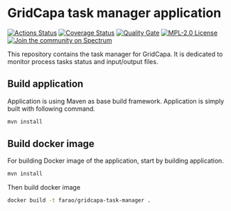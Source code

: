 # GridCapa task manager application
[![Actions Status](https://github.com/farao-community/gridcapa-task-manager/workflows/CI/badge.svg)](https://github.com/farao-community/gridcapa-task-manager/actions)
[![Coverage Status](https://sonarcloud.io/api/project_badges/measure?project=farao-community_gridcapa-task-manager&metric=coverage)](https://sonarcloud.io/component_measures?id=farao-community_gridcapa-task-manager&metric=coverage)
[![Quality Gate](https://sonarcloud.io/api/project_badges/measure?project=farao-community_gridcapa-task-manager&metric=alert_status)](https://sonarcloud.io/dashboard?id=farao-community_gridcapa-task-manager)
[![MPL-2.0 License](https://img.shields.io/badge/license-MPL_2.0-blue.svg)](https://www.mozilla.org/en-US/MPL/2.0/)
[![Join the community on Spectrum](https://withspectrum.github.io/badge/badge.svg)](https://spectrum.chat/farao-community)

This repository contains the task manager for GridCapa. It is dedicated to monitor process tasks status and input/output files.

## Build application

Application is using Maven as base build framework. Application is simply built with following command.

```bash
mvn install
```

## Build docker image

For building Docker image of the application, start by building application.

```bash
mvn install
```

Then build docker image

```bash
docker build -t farao/gridcapa-task-manager .
```
